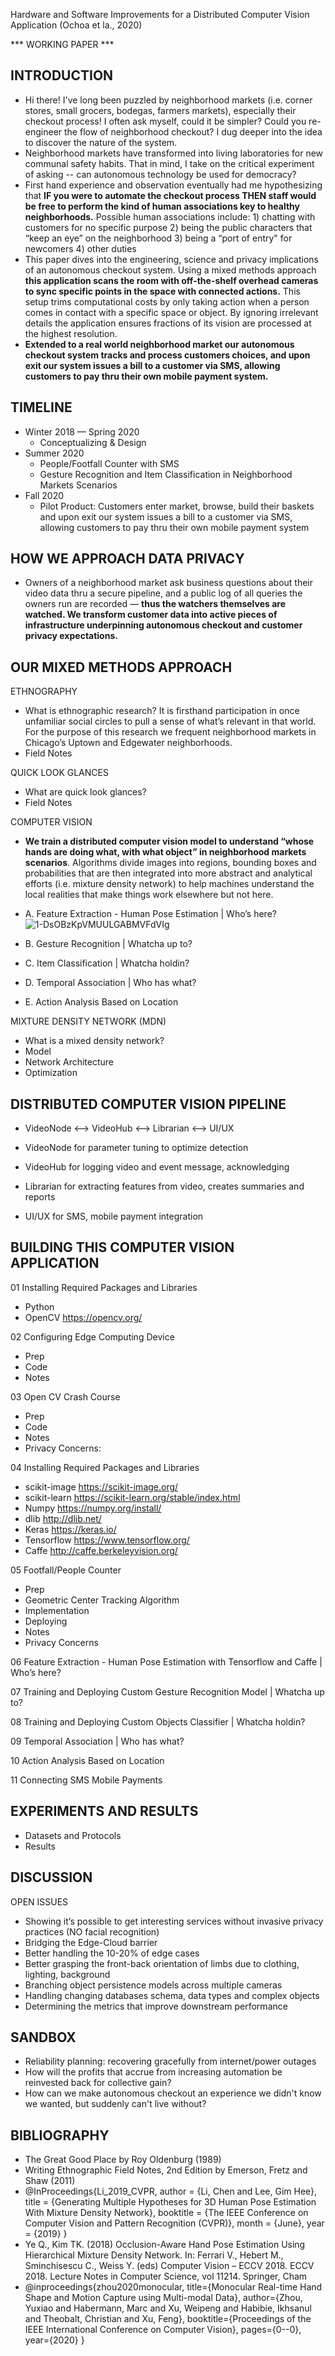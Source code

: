 Hardware and Software Improvements for a Distributed Computer Vision Application (Ochoa et la., 2020)

*** WORKING PAPER ***

## INTRODUCTION
+ Hi there! I've long been puzzled by neighborhood markets (i.e. corner stores, small grocers, bodegas, farmers markets),  especially their checkout process! I often ask myself, could it be simpler?  Could you re-engineer the flow of neighborhood checkout? I dug deeper into the idea to discover the nature of the system.
+ Neighborhood markets have transformed into living laboratories for new communal safety habits.  That in mind, I take on the critical experiment of asking -- can autonomous technology be used for democracy?  
+ First hand experience and observation eventually had me hypothesizing that **IF you were to automate the checkout process THEN staff would be free to perform the kind of human associations key to healthy neighborhoods.** Possible human associations include: 1) chatting with customers for no specific purpose 2) being the public characters that “keep an eye” on the neighborhood 3) being a “port of entry" for newcomers 4) other duties
+ This paper dives into the engineering, science and privacy implications of an autonomous checkout system. Using a mixed methods approach **this application scans the room with off-the-shelf overhead cameras to sync specific points in the space with connected actions.** This setup trims computational costs by only taking action when a person comes in contact with a specific space or object.  By ignoring irrelevant details the application ensures fractions of its vision are processed at the highest resolution.
+ **Extended to a real world neighborhood market our autonomous checkout system tracks and process customers choices, and upon exit our system issues a bill to a customer via SMS, allowing customers to pay thru their own mobile payment system.**

## TIMELINE
+ Winter 2018 — Spring 2020 
    + Conceptualizing & Design
+ Summer 2020 
    + People/Footfall Counter with SMS
    + Gesture Recognition and Item Classification in Neighborhood Markets Scenarios 
+ Fall 2020 
    + Pilot Product:  Customers enter market, browse, build their baskets and upon exit our system issues a bill to a customer via SMS, allowing customers to pay thru their own mobile payment system

## HOW WE APPROACH DATA PRIVACY
+ Owners of a neighborhood market ask business questions about their video data thru a secure pipeline, and a public log of all queries the owners run are recorded — **thus the watchers themselves are watched.  We transform customer data into active pieces of infrastructure underpinning autonomous checkout and customer privacy expectations.**  

## OUR MIXED METHODS APPROACH
ETHNOGRAPHY
+ What is ethnographic research? It is firsthand participation in once unfamiliar social circles to pull a sense of what’s relevant in that world. For the purpose of this research we frequent neighborhood markets in Chicago’s Uptown and Edgewater neighborhoods.
+ Field Notes

QUICK LOOK GLANCES
+ What are quick look glances?
+ Field Notes

COMPUTER VISION
+ **We train a distributed computer vision model to understand “whose hands are doing what, with what object” in neighborhood markets scenarios**. Algorithms divide images into regions, bounding boxes and probabilities that are then integrated into more abstract and analytical efforts (i.e. mixture density network) to help machines understand the local realities that make things work elsewhere but not here.  

+ A. Feature Extraction - Human Pose Estimation | Who’s here? ![1-DsOBzKpVMUULGABMVFdVIg](https://user-images.githubusercontent.com/40745550/82762582-6febd280-9dc7-11ea-90ea-0671e1bf3744.jpeg)
+ B. Gesture Recognition | Whatcha up to? 
+ C. Item Classification | Whatcha holdin? 
+ D. Temporal Association | Who has what? 
+ E. Action Analysis Based on Location

MIXTURE DENSITY NETWORK (MDN)
+ What is a mixed density network?
+ Model
+ Network Architecture
+ Optimization

## DISTRIBUTED COMPUTER VISION PIPELINE

+ VideoNode <—> VideoHub <—> Librarian <—> UI/UX

+ VideoNode for parameter tuning to optimize detection
+ VideoHub for logging video and event message, acknowledging
+ Librarian for extracting features from video, creates summaries and reports
+ UI/UX for SMS, mobile payment integration 

## BUILDING THIS COMPUTER VISION APPLICATION
01 Installing Required Packages and Libraries
+ Python
+ OpenCV https://opencv.org/

02 Configuring Edge Computing Device
+ Prep
+ Code
+ Notes

03 Open CV Crash Course
+ Prep
+ Code
+ Notes
+ Privacy Concerns:

04 Installing Required Packages and Libraries
+ scikit-image https://scikit-image.org/
+ scikit-learn https://scikit-learn.org/stable/index.html
+ Numpy https://numpy.org/install/
+ dlib http://dlib.net/
+ Keras https://keras.io/
+ Tensorflow https://www.tensorflow.org/
+ Caffe http://caffe.berkeleyvision.org/

05 Footfall/People Counter
+ Prep
+ Geometric Center Tracking Algorithm
+ Implementation
+ Deploying
+ Notes
+ Privacy Concerns

06 Feature Extraction - Human Pose Estimation with Tensorflow and Caffe | Who’s here?

07 Training and Deploying Custom Gesture Recognition Model | Whatcha up to?

08 Training and Deploying Custom Objects Classifier | Whatcha holdin?

09 Temporal Association | Who has what?

10 Action Analysis Based on Location

11 Connecting SMS Mobile Payments 

## EXPERIMENTS AND RESULTS
+ Datasets and Protocols
+ Results

## DISCUSSION
OPEN ISSUES
+ Showing it’s possible to get interesting services without invasive privacy practices (NO facial recognition)
+ Bridging the Edge-Cloud barrier 
+ Better handling the 10-20% of edge cases
+ Better grasping the front-back orientation of limbs due to clothing, lighting, background
+ Branching object persistence models across multiple cameras
+ Handling changing databases schema, data types and complex objects
+ Determining the metrics that improve downstream performance

## SANDBOX
+ Reliability planning: recovering gracefully from internet/power outages
+ How will the profits that accrue from increasing automation be reinvested back for collective gain?
+ How can we make autonomous checkout an experience we didn't know we wanted, but suddenly can't live without?

## BIBLIOGRAPHY
+ The Great Good Place by Roy Oldenburg (1989)
+ Writing Ethnographic Field Notes, 2nd Edition by Emerson, Fretz and Shaw (2011)
+ @InProceedings{Li_2019_CVPR, author = {Li, Chen and Lee, Gim Hee}, title = {Generating Multiple Hypotheses for 3D Human Pose Estimation With Mixture Density Network}, booktitle = {The IEEE Conference on Computer Vision and Pattern Recognition (CVPR)}, month = {June}, year = {2019} } 
+ Ye Q., Kim TK. (2018) Occlusion-Aware Hand Pose Estimation Using Hierarchical Mixture Density Network. In: Ferrari V., Hebert M., Sminchisescu C., Weiss Y. (eds) Computer Vision – ECCV 2018. ECCV 2018. Lecture Notes in Computer Science, vol 11214. Springer, Cham
+ @inproceedings{zhou2020monocular, title={Monocular Real-time Hand Shape and Motion Capture using Multi-modal Data}, author={Zhou, Yuxiao and Habermann, Marc and Xu, Weipeng and Habibie, Ikhsanul and Theobalt, Christian and Xu, Feng}, booktitle={Proceedings of the IEEE International Conference on Computer Vision}, pages={0--0}, year={2020} } 

